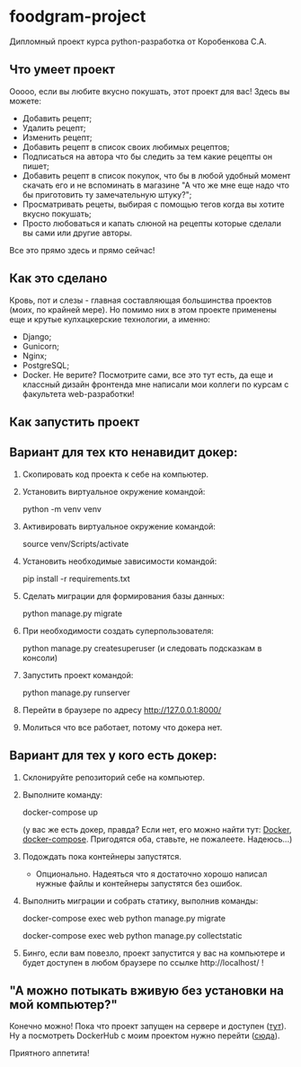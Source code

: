 # foodgram-project
Дипломный проект курса python-разработка от Коробенкова С.А.

## Что умеет проект

Ооооо, если вы любите вкусно покушать, этот проект для вас!
Здесь вы можете:
- Добавить рецепт;
- Удалить рецепт;
- Изменить рецепт;
- Добавить рецепт в список своих любимых рецептов;
- Подписаться на автора что бы следить за тем какие рецепты он пишет;
- Добавить рецепт в список покупок, что бы в любой удобный момент скачать
его и не вспоминать в магазине "А что же мне еще надо 
что бы приготовить ту замечательную штуку?";
- Просматривать рецеты, выбирая с помощью тегов когда вы хотите вкусно покушать;
- Просто любоваться и капать слюной на рецепты которые сделали вы сами или другие авторы.

Все это прямо здесь и прямо сейчас!

## Как это сделано

Кровь, пот и слезы - главная составляющая большинства проектов (моих, по крайней мере).
Но помимо них в этом проекте применены еще и крутые кулхацкерские технологии, а именно:
- Django;
- Gunicorn;
- Nginx;
- PostgreSQL;
- Docker.
Не верите? Посмотрите сами, все это тут есть, да еще и классный дизайн фронтенда мне
написали мои коллеги по курсам с факультета web-разработки!

## Как запустить проект

## Вариант для тех кто ненавидит докер:

1. Скопировать код проекта к себе на компьютер.

2. Установить виртуальное окружение командой:
    
    python -m venv venv

3. Активировать виртуальное окружение командой:
    
    source venv/Scripts/activate

4. Установить необходимые зависимости командой:
    
    pip install -r requirements.txt

5. Сделать миграции для формирования базы данных:
    
    python manage.py migrate

6. При необходимости создать суперпользователя:
    
    python manage.py createsuperuser
    (и следовать подсказкам в консоли)

7. Запустить проект командой:
    
    python manage.py runserver

8. Перейти в браузере по адресу http://127.0.0.1:8000/

9. Молиться что все работает, потому что докера нет.


## Вариант для тех у кого есть докер:

1. Склонируйте репозиторий себе на компьютер.

2. Выполните команду:
    
    docker-compose up 
    
    (у вас же есть докер, правда? Если нет, его можно найти тут:
    [Docker](https://docs.docker.com/engine/install/),
    [docker-compose](https://docs.docker.com/compose/install/).
    Пригодятся оба, ставьте, не пожалеете. Надеюсь...)

3. Подождать пока контейнеры запустятся.

    - Опционально. Надеяться что я достаточно хорошо написал нужные файлы и 
контейнеры запустятся без ошибок.

4. Выполнить миграции и собрать статику, выполнив команды:
    
    docker-compose exec web python manage.py migrate
    
    docker-compose exec web python manage.py collectstatic

5. Бинго, если вам повезло, проект запустится у вас на компьютере и 
будет доступен в любом браузере по ссылке http://localhost/ !

## "А можно потыкать вживую без установки на мой компьютер?"

Конечно можно! Пока что проект запущен на сервере и доступен ([тут](http://130.193.44.189/)).
Ну а посмотреть DockerHub с моим проектом нужно перейти ([сюда](https://hub.docker.com/repository/docker/rafaari/foodgram)).

Приятного аппетита!

